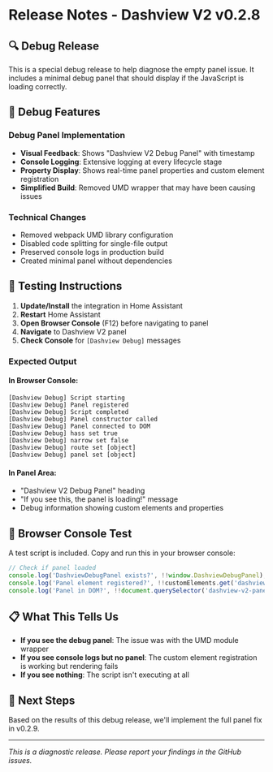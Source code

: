 # Release Notes - Dashview V2 v0.2.8

## 🔍 Debug Release

This is a special debug release to help diagnose the empty panel issue. It includes a minimal debug panel that should display if the JavaScript is loading correctly.

## 🐛 Debug Features

### Debug Panel Implementation
- **Visual Feedback**: Shows "Dashview V2 Debug Panel" with timestamp
- **Console Logging**: Extensive logging at every lifecycle stage
- **Property Display**: Shows real-time panel properties and custom element registration
- **Simplified Build**: Removed UMD wrapper that may have been causing issues

### Technical Changes
- Removed webpack UMD library configuration
- Disabled code splitting for single-file output
- Preserved console logs in production build
- Created minimal panel without dependencies

## 🧪 Testing Instructions

1. **Update/Install** the integration in Home Assistant
2. **Restart** Home Assistant
3. **Open Browser Console** (F12) before navigating to panel
4. **Navigate** to Dashview V2 panel
5. **Check Console** for `[Dashview Debug]` messages

### Expected Output

#### In Browser Console:
```
[Dashview Debug] Script starting
[Dashview Debug] Panel registered
[Dashview Debug] Script completed
[Dashview Debug] Panel constructor called
[Dashview Debug] Panel connected to DOM
[Dashview Debug] hass set true
[Dashview Debug] narrow set false
[Dashview Debug] route set [object]
[Dashview Debug] panel set [object]
```

#### In Panel Area:
- "Dashview V2 Debug Panel" heading
- "If you see this, the panel is loading!" message
- Debug information showing custom elements and properties

## 🔧 Browser Console Test

A test script is included. Copy and run this in your browser console:
```javascript
// Check if panel loaded
console.log('DashviewDebugPanel exists?', !!window.DashviewDebugPanel);
console.log('Panel element registered?', !!customElements.get('dashview-v2-panel'));
console.log('Panel in DOM?', !!document.querySelector('dashview-v2-panel'));
```

## 📋 What This Tells Us

- **If you see the debug panel**: The issue was with the UMD module wrapper
- **If you see console logs but no panel**: The custom element registration is working but rendering fails
- **If you see nothing**: The script isn't executing at all

## 🚀 Next Steps

Based on the results of this debug release, we'll implement the full panel fix in v0.2.9.

---

*This is a diagnostic release. Please report your findings in the GitHub issues.*